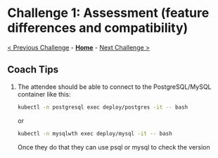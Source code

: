 # Challenge 1: Assessment (feature differences and compatibility)

[< Previous Challenge](./00-prereqs.md) - **[Home](./README.md)** - [Next Challenge >](./02-size-analysis.md)

## Coach Tips

1) The attendee should be able to connect to the PostgreSQL/MySQL container like this:

    ```bash
    kubectl -n postgresql exec deploy/postgres -it -- bash
    ```
    or


    ```bash
    kubectl -n mysqlwth exec deploy/mysql -it -- bash
    ```

    Once they do that they can use psql or mysql to check the version